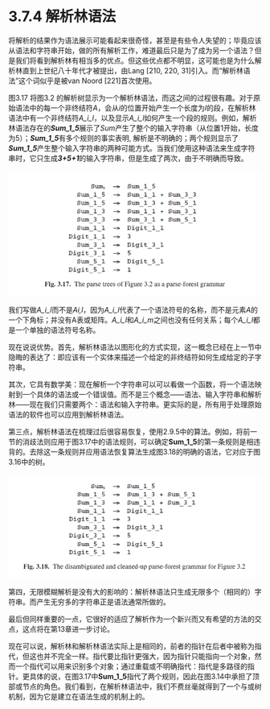 # 3.7.4 解析林语法

将解析的结果作为语法展示可能看起来很奇怪，甚至是有些令人失望的；毕竟应该从语法和字符串开始，做的所有解析工作，难道最后只是为了成为另一个语法？但是我们将看到解析林有相当多的优点。但这些优点都不明显，这可能也是为什么解析林直到上世纪八十年代才被提出，由Lang [210, 220, 31]引入。而“解析林语法”这个词似乎是被van Noord [221]首次使用。

图3.17 将图3.2 的解析树显示为一个解析林语法，而这之间的过程很有趣。对于原始语法中的每一个非终结符*A*，会从*i*的位置开始产生一个长度为*l*的段，在解析林语法中有一个非终结符*A_i_l*，以及显示*A_i_l*如何产生一个段的规则。例如，解析林语法存在的***Sum_1_5***展示了*Sum*产生了整个的输入字符串（从位置1开始，长度为5）；***Sum_1_5***有多个规则的事实表明, 解析是不明确的；两个规则显示了***Sum_1_5***产生整个输入字符串的两种可能方式。当我们使用这种语法来生成字符串时，它只生成***3+5+1***的输入字符串，但是生成了两次，由于不明确而导致。

![图1](../../img/3.7.4_1-Fig.3.17.png)

我们写做*A_i_l*而不是*Ai,l*，因为*A_i_l*代表了一个语法符号的名称，而不是元素*A*的一个下角标；并没有A表或矩阵。*A_i_l*和*A_i_m*之间也没有任何关系；每个*A_i_l*都是一个单独的语法符号名称。

现在说说优势。首先，解析林语法以图形化的方式实现，这一概念已经在上一节中隐晦的表达了：即应该有一个实体来描述一个给定的非终结符如何生成给定的子字符串。

其次，它具有数学美：现在解析一个字符串可以可以看做一个函数，将一个语法映射到一个具体的语法或一个错误值。而不是三个概念——语法、输入字符串和解析林——现在我们只需要两个：语法和输入字符串。更实际的是，所有用于处理原始语法的软件也可以应用到解析林语法。

第三点，解析林语法在梳理过后很容易恢复，使用2.9.5中的算法。例如，将前一节的消歧法则应用于图3.17中的语法规则，可以确定**Sum_1_5**的第一条规则是相违背的。去除这一条规则并应用语法恢复算法生成图3.18的明确的语法，它对应于图3.16中的树。

![图2](../../img/3.7.4_2-Fig.3.18.png)

第四，无限模糊解析是没有大的影响的：解析林语法只生成无限多个（相同的）字符串。而产生无穷多的字符串正是语法通常所做的。

最后但同样重要的一点，它很好的适应了解析作为一个新兴而又有希望的方法的交点，这点将在第13章进一步讨论。

现在可以说，解析林和解析林语法实际上是相同的，前者的指针在后者中被称为指代，但这也并不完全一样。指代要比指针更强大，因为指针只能指向一个对象，然而一个指代可以用来识别多个对象；通过重载或不明确指代：指代是多路径的指针。更具体的说，在图3.17中**Sum_1_5**指代了两个规则，因此在图3.14中承担了顶部或节点的角色。我们看到，在解析林语法中，我们不费丝毫就得到了一个与或树机制，因为它是建立在语法生成的机制上的。